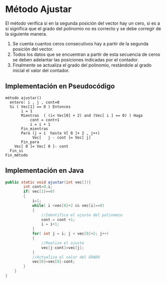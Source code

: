 # Método Ajustar

El método verifica si en la segunda posición del vector hay un cero, si es a si significa que el grado del polinomio no es correcto 
y se debe corregir de la siguiente manera. 

1. Se cuenta cuantos ceros consecutivos hay a partir de la segunda posición del vector. 
2. Todos los datos que  se encuentran  a partir de esta secuencia de ceros se deben adelantar las posiciones indicadas por el contador. 
3. Finalmente se actualiza el grado del polinomio, restándole al grado inicial el valor del contador.

## Implementación en Pseudocódigo

```
método ajustar()
  entero: i , j , cont=0
  Si ( Vec[1] == 0 ) Entonces
       i = 1
       Mientras  ( (i< Vec[0] + 2) and (Vec[ i ] == 0) ) Haga
           cont = cont+1
           i = i + 1
       Fin_mientras
       Para (j = i  hasta V[ 0 ]+ 2 , j++)
            Vec[   j - cont ]= Vec[ j]
       Fin_para
    Vec[ 0 ]= Vec[ 0 ]- cont
  Fin_si
Fin_método
```

## Implementación en Java
```java
public static void ajustar(int vec[]){
        int cont=0,i;
        if( vec[1]==0)
        {
            i=1;
            while( i <vec[0]+2 && vec[i]==0)
            {
                //Identifica el ajuste del polinomio
                cont = cont +1;
                i = i+1;
            }
            for( int j = i; j < vec[0]+2; j++)
            {
                //Realiza el ajuste
                vec[j-cont]=vec[j];
            }
            //Actualiza el valor del GRADO
            vec[0]=vec[0]-cont;
        }
    }
}
```
